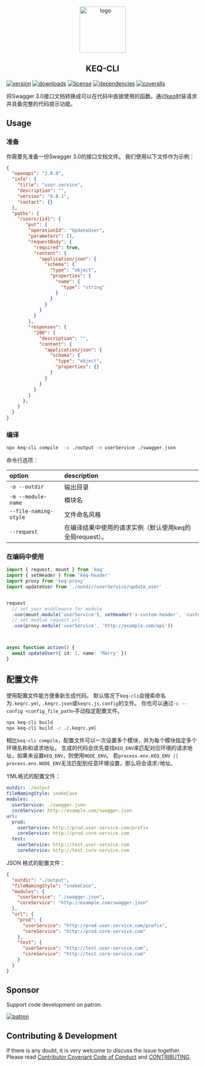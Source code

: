 <!-- title -->
<p align="center" style="padding-top: 41px">
  <img src="../../images/logo.svg?sanitize=true" width="121" alt="logo" />
</p>

<h2 align="center" style="text-align: center">KEQ-CLI</h1>
<!-- title -->

[![version](https://img.shields.io/npm/v/keq-cli.svg?style=flat-square)](https://www.npmjs.com/package/keq-cli)
[![downloads](https://img.shields.io/npm/dm/keq-cli.svg?style=flat-square)](https://www.npmjs.com/package/keq-cli)
[![license](https://img.shields.io/npm/l/keq-cli.svg?style=flat-square)](https://www.npmjs.com/package/keq-cli)
[![dependencies](https://img.shields.io/david/keq-request/keq-cli.svg?style=flat-square)](https://www.npmjs.com/package/keq-cli)
[![coveralls](https://img.shields.io/coveralls/github/keq-request/keq-cli.svg?style=flat-square)](https://coveralls.io/github/keq-request/keq-cli)



<!-- description -->
将Swagger 3.0接口文档转换成可以在代码中直接使用的函数。通过[keq](https://github.com/keq-request/keq)封装请求并具备完整的代码提示功能。
<!-- description -->

## Usage

<!-- usage -->

### 准备

你需要先准备一份Swagger 3.0的接口文档文件。
我们使用以下文件作为示例：

```json
{
  "openapi": "3.0.0",
  "info": {
    "title": "user.service",
    "description": "",
    "version": "0.0.1",
    "contact": {}
  },
  "paths": {
    "/users/{id}": {
       "put": {
        "operationId": "UpdateUser",
        "parameters": [],
        "requestBody": {
          "required": true,
          "content": {
            "application/json": {
              "schema": {
                "type": "object",
                "properties": {
                  "name": {
                    "type": "string"
                  }
                }
              }
            }
          }
        },
        "responses": {
          "200": {
            "description": "",
            "content": {
              "application/json": {
                "schema": {
                  "type": "object",
                  "properties": {}
                }
              }
            }
          }
        }
      },
    }
  }
}
```

### 编译


```bash
npx keq-cli compile  -o ./output -m userService ./swagger.json
```


命令行选项：

 option                | description
:----------------------|:------------------------
 `-o --outdir`         | 输出目录
 `-m --module-name`    | 模块名
 `--file-naming-style` | 文件命名风格
 `--request`           | 在编译结果中使用的请求实例（默认使用keq的全局request）。

### 在编码中使用

```typescript
import { request, mount } from 'keq'
import { setHeader } from 'keq-header'
import proxy from 'keq-proxy'
import updateUser from './outdir/userService/update_user'


request
  // set your middleware for module
  .use(mount.module('userService'), setHeader('x-custom-header', 'custom_value'))
  // set modlue request url
  .use(proxy.module('userService', 'http://example.com/api'))



async function action() {
  await updateUser({ id: 1, name: 'Marry' })
}
```
<!-- usage -->

<!-- addition -->
## 配置文件


使用配置文件能方便重新生成代码。
默认情况下`keq-cli`会搜索命名为`.keqrc.yml`, `.keqrc.json`或`keqrc.js.config`的文件。
你也可以通过`-c --config <config_file_path>`手动指定配置文件。

```bash
npx keq-cli build
npx keq-cli build -c ./.keqrc.yml
```

相比`keq-cli compile`，配置文件可以一次设置多个模块，并为每个模块指定多个环境名称和请求地址。
生成的代码会优先查找`KEQ_ENV`来匹配对应环境的请求地址，如果未设置`KEQ_ENV`，则使用`NODE_ENV`。
若`process.env.KEQ_ENV || process.env.NODE_ENV`无法匹配到任意环境设置，那么将会请求`/`地址。


YML格式的配置文件：

```yml
outdir: ./output
fileNamingStyle: snakeCase
modules:
  userService: ./swagger.json
  coreService: http://example.com/swagger.json
url:
  prod:
    userService: http://prod.user-service.com/prefix
    coreService: http://prod.core-service.com
  test:
    userService: http://test.user-service.com
    coreService: http://test.core-service.com
```

JSON 格式的配置文件：

```json
{
  "outdir": "./output",
  "fileNamingStyle": "snakeCase",
  "modules": {
    "userService": "./swagger.json",
    "coreService": "http://example.com/swagger.json"
  },
  "url": {
    "prod": {
      "userService": "http://prod.user-service.com/prefix",
      "coreService": "http://prod.core-service.com"
    },
    "test": {
      "userService": "http://test.user-service.com",
      "coreService": "http://test.core-service.com"
    }
  }
}
```
<!-- addition -->

## Sponsor

Support code development on patron.

[![patron](https://c5.patreon.com/external/logo/become_a_patron_button@2x.png)](https://www.patreon.com/bePatron?u=22478507)

## Contributing & Development

If there is any doubt, it is very welcome to discuss the issue together.
Please read [Contributor Covenant Code of Conduct](.github/CODE_OF_CONDUCT.md) and [CONTRIBUTING](.github/CONTRIBUTING.md).

